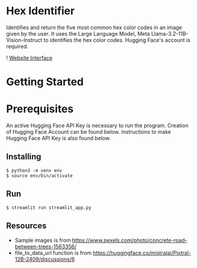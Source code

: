 # Hex Identifier
Identifies and return the five most common hex color codes in an image given by the user. It uses the Large Language Model, Meta Llama-3.2-11B-Vision-Instruct to identifies the hex color codes. Hugging Face's account is required.

! [Website Interface](/hexIdentifier_website_page.png)

# Getting Started

# Prerequisites

An active Hugging Face API Key is necessary to run the program. Creation of Hugging Face Account can be found below. Instructions to make Hugging Face API Key is also found below.


## Installing

```
$ python3 -m venv env 
$ source env/bin/activate
```


## Run 

```
$ streamlit run streamlit_app.py
```

## Resources
- Sample images is from https://www.pexels.com/photo/concrete-road-between-trees-1563356/ 
- file_to_data_url function is from https://huggingface.co/mistralai/Pixtral-12B-2409/discussions/6



